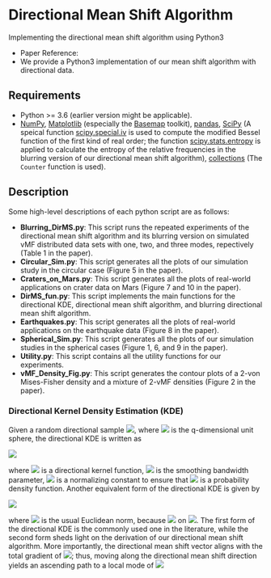 # Directional Mean Shift Algorithm
Implementing the directional mean shift algorithm using Python3

- Paper Reference: 
- We provide a Python3 implementation of our mean shift algorithm with directional data.

## Requirements

- Python >= 3.6 (earlier version might be applicable).
- [NumPy](http://www.numpy.org/), [Matplotlib](https://matplotlib.org/) (especially the [Basemap](https://matplotlib.org/basemap/) toolkit), [pandas](https://pandas.pydata.org/), [SciPy](https://www.scipy.org/) (A speical function [scipy.special.iv](https://docs.scipy.org/doc/scipy/reference/generated/scipy.special.iv.html#scipy.special.iv) is used to compute the modified Bessel function of the first kind of real order; the function [scipy.stats.entropy](https://docs.scipy.org/doc/scipy/reference/generated/scipy.stats.entropy.html) is applied to calculate the entropy of the relative frequencies in the blurring version of our directional mean shift algorithm), [collections](https://docs.python.org/3.6/library/collections.html) (The `Counter` function is used).

## Description
Some high-level descriptions of each python script are as follows:

- **Blurring_DirMS.py**: This script runs the repeated experiments of the directional mean shift algorithm and its blurring version on simulated vMF distributed data sets with one, two, and three modes, repectively (Table 1 in the paper). 
- **Circular_Sim.py**: This script generates all the plots of our simulation study in the circular case (Figure 5 in the paper).
- **Craters_on_Mars.py**: This script generates all the plots of real-world applications on crater data on Mars (Figure 7 and 10 in the paper).
- **DirMS_fun.py**: This script implements the main functions for the directional KDE, directional mean shift algorithm, and blurring directional mean shift algorithm.
- **Earthquakes.py**: This script generates all the plots of real-world applications on the earthquake data (Figure 8 in the paper).
- **Spherical_Sim.py**: This script generates all the plots of our simulation studies in the spherical cases (Figure 1, 6, and 9 in the paper).
- **Utility.py**: This script contains all the utility functions for our experiments.
- **vMF_Density_Fig.py**: This script generates the contour plots of a 2-von Mises-Fisher density and a mixture of 2-vMF densities (Figure 2 in the paper).

### Directional Kernel Density Estimation (KDE)

Given a random directional sample <img src="https://latex.codecogs.com/svg.latex?\Large&space;\left\{\mathbf{X}_1,...,\mathbf{X}_n\right\}\subset\Omega_q" />, where <img src="https://latex.codecogs.com/svg.latex?\Large&space;\Omega_q=\left\{\mathbf{x}\in\mathbb{R}^{q+1}:||\mathbf{x}||_2=1\right\}\subset\mathbb{R}^{q+1}" /> is the q-dimensional unit sphere, the directional KDE is written as 

<img src="https://latex.codecogs.com/svg.latex?\Large&space;\widehat{f}_h(\mathbf{x})=\frac{c_{h,q}(L)}{n}\sum_{i=1}^nL\left(\frac{1-\mathbf{x}^T\mathbf{X}_i}{h^2}\right)," />

where <img src="https://latex.codecogs.com/svg.latex?\Large&space;L" /> is a directional kernel function, <img src="https://latex.codecogs.com/svg.latex?\Large&space;h" /> is the smoothing bandwidth parameter, <img src="https://latex.codecogs.com/svg.latex?\Large&space;c_{h,q}\asymp\,h^{-q}" /> is a normalizing constant to ensure that <img src="https://latex.codecogs.com/svg.latex?\Large&space;\widehat{f}_h" /> is a probability density function. Another equivalent form of the directional KDE is given by

<img src="https://latex.codecogs.com/svg.latex?\Large&space;\widetilde{f}_h(\mathbf{x})=\frac{c_{h,q}(L)}{n}\sum_{i=1}^nL\left(\left|\left|\frac{\mathbf{x}-\mathbf{X}_i}{h}\right|\right|_2^2\right)," />

where <img src="https://latex.codecogs.com/svg.latex?\Large&space;||\cdot||_2" /> is the usual Euclidean norm, because <img src="https://latex.codecogs.com/svg.latex?\Large&space;||\mathbf{x}-\mathbf{X}_i||_2^2=2(1-\mathbf{x}^T\mathbf{X}_i)" /> on <img src="https://latex.codecogs.com/svg.latex?\Large&space;\Omega_q" />. The first form of the directional KDE is the commonly used one in the literature, while the second form sheds light on the derivation of our directional mean shift algorithm. More importantly, the directional mean shift vector aligns with the total gradient of <img src="https://latex.codecogs.com/svg.latex?\Large&space;\widetilde{f}_h" />; thus, moving along the directional mean shift direction yields an ascending path to a local mode of <img src="https://latex.codecogs.com/svg.latex?\Large&space;\widehat{f}=\widehat{f}" />
